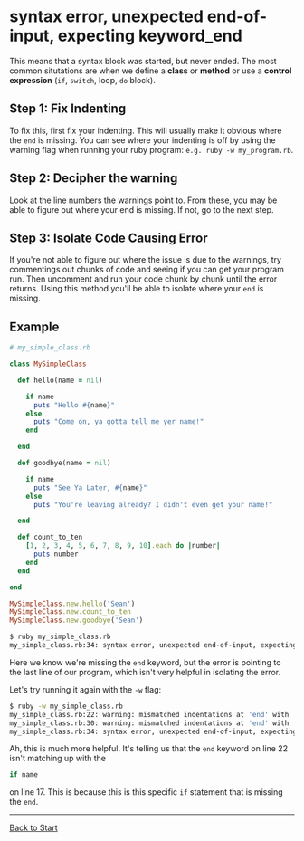 # syntax error, unexpected end-of-input, expecting keyword_end

This means that a syntax block was started, but never ended. The most common situtations are when we define a **class** or **method** or use a  **control expression** (`if`, `switch`, loop, `do` block).

## Step 1: Fix Indenting

To fix this, first fix your indenting. This will usually make it obvious where the `end` is missing. You can see where your indenting is off by using the warning flag when running your ruby program: `e.g. ruby -w my_program.rb`.

## Step 2: Decipher the warning

Look at the line numbers the warnings point to. From these, you may be able to figure out where your end is missing. If not, go to the next step.

## Step 3: Isolate Code Causing Error

If you're not able to figure out where the issue is due to the warnings, try commentings out chunks of code and seeing if you can get your program run. Then uncomment and run your code chunk by chunk until the error returns. Using this method you'll be able to isolate where your `end` is missing.

## Example

```ruby
# my_simple_class.rb

class MySimpleClass

  def hello(name = nil)

    if name
      puts "Hello #{name}"
    else
      puts "Come on, ya gotta tell me yer name!"
    end

  end

  def goodbye(name = nil)

    if name
      puts "See Ya Later, #{name}"
    else
      puts "You're leaving already? I didn't even get your name!"

  end

  def count_to_ten
    [1, 2, 3, 4, 5, 6, 7, 8, 9, 10].each do |number|
      puts number
    end
  end

end

MySimpleClass.new.hello('Sean')
MySimpleClass.new.count_to_ten
MySimpleClass.new.goodbye('Sean')

```

```bash
$ ruby my_simple_class.rb
my_simple_class.rb:34: syntax error, unexpected end-of-input, expecting keyword_end
```

Here we know we're missing the `end` keyword, but the error is pointing to the last line of our program, which isn't very helpful in isolating the error.

Let's try running it again with the `-w` flag:

```bash
$ ruby -w my_simple_class.rb
my_simple_class.rb:22: warning: mismatched indentations at 'end' with 'if' at 17
my_simple_class.rb:30: warning: mismatched indentations at 'end' with 'def' at 15
my_simple_class.rb:34: syntax error, unexpected end-of-input, expecting keyword_end
```

Ah, this is much more helpful. It's telling us that the `end` keyword on line 22 isn't matching up with the

```ruby
if name
```

on line 17. This is because this is this specific `if` statement that is missing the `end`.

---
[Back to Start](/bitmakerlabs/debugging-guide/blob/master/README.md)
